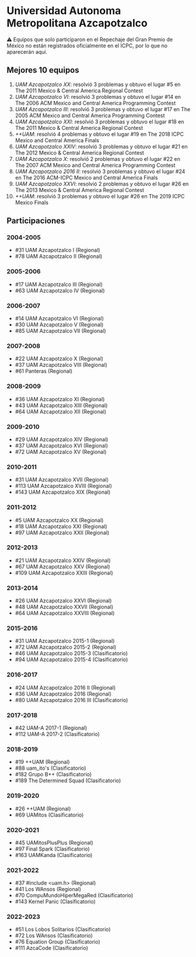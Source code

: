 # Universidad Autonoma Metropolitana Azcapotzalco

:warning: Equipos que solo participaron en el Repechaje del Gran Premio de México no están registrados oficialmente en el ICPC, por lo que no aparecerán aquí.

## Mejores 10 equipos

1. _UAM Azcapotzalco XX_: resolvió 3 problemas y obtuvo el lugar #5 en The 2011 Mexico & Central America Regional Contest
1. _UAM Azcapotzalco VI_: resolvió 3 problemas y obtuvo el lugar #14 en The 2006 ACM Mexico and Central America Programming Contest
1. _UAM Azcapotzalco III_: resolvió 3 problemas y obtuvo el lugar #17 en The 2005 ACM Mexico and Central America Programming Contest
1. _UAM Azcapotzalco XXI_: resolvió 3 problemas y obtuvo el lugar #18 en The 2011 Mexico & Central America Regional Contest
1. _++UAM_: resolvió 4 problemas y obtuvo el lugar #19 en The 2018 ICPC Mexico and Central America Finals
1. _UAM Azcapotzalco XXIV_: resolvió 3 problemas y obtuvo el lugar #21 en The 2012 Mexico & Central America Regional Contest
1. _UAM Azcapotzalco X_: resolvió 2 problemas y obtuvo el lugar #22 en The 2007 ACM Mexico and Central America Programming Contest
1. _UAM Azcapotzalco 2016 II_: resolvió 3 problemas y obtuvo el lugar #24 en The 2016 ACM-ICPC Mexico and Central America Finals
1. _UAM Azcapotzalco XXVI_: resolvió 2 problemas y obtuvo el lugar #26 en The 2013 Mexico & Central America Regional Contest
1. _++UAM_: resolvió 3 problemas y obtuvo el lugar #26 en The 2019 ICPC Mexico Finals

## Participaciones

### 2004-2005

- #31 UAM Azcapotzalco I (Regional)
- #78 UAM Azcapotzalco II (Regional)

### 2005-2006

- #17 UAM Azcapotzalco III (Regional)
- #63 UAM Azcapotzalco IV (Regional)

### 2006-2007

- #14 UAM Azcapotzalco VI (Regional)
- #30 UAM Azcapotzalco V (Regional)
- #85 UAM Azcapotzalco VII (Regional)

### 2007-2008

- #22 UAM Azcapotzalco X (Regional)
- #37 UAM Azcapotzalco  VIII (Regional)
- #61 Panteras (Regional)

### 2008-2009

- #36 UAM Azcapotzalco XI (Regional)
- #43 UAM Azcapotzalco XIII (Regional)
- #64 UAM Azcapotzalco XII (Regional)

### 2009-2010

- #29 UAM Azcapotzalco XIV (Regional)
- #37 UAM Azcapotzalco XVI (Regional)
- #72 UAM Azcapotzalco XV (Regional)

### 2010-2011

- #31 UAM Azcapotzalco XVII (Regional)
- #113 UAM Azcapotzalco XVIII (Regional)
- #143 UAM Azcapotzalco XIX (Regional)

### 2011-2012

- #5 UAM Azcapotzalco XX (Regional)
- #18 UAM Azcapotzalco XXI (Regional)
- #97 UAM Azcapotzalco XXII (Regional)

### 2012-2013

- #21 UAM Azcapotzalco XXIV (Regional)
- #67 UAM Azcapotzalco XXV (Regional)
- #109 UAM Azcapotzalco XXIII (Regional)

### 2013-2014

- #26 UAM Azcapotzalco XXVI (Regional)
- #48 UAM Azcapotzalco XXVII (Regional)
- #64 UAM Azcapotzalco XXVIII (Regional)

### 2015-2016

- #31 UAM Azcapotzalco 2015-1 (Regional)
- #72 UAM Azcapotzalco 2015-2 (Regional)
- #46 UAM Azcapotzalco 2015-3 (Clasificatorio)
- #94 UAM Azcapotzalco 2015-4 (Clasificatorio)

### 2016-2017

- #24 UAM Azcapotzalco 2016 II (Regional)
- #36 UAM Azcapotzalco 2016 (Regional)
- #80 UAM Azcapotzalco 2016 III (Clasificatorio)

### 2017-2018

- #42 UAM-A 2017-1 (Regional)
- #112 UAM-A 2017-2 (Clasificatorio)

### 2018-2019

- #19 ++UAM (Regional)
- #88 uam_ito's (Clasificatorio)
- #182 Grupo B++ (Clasificatorio)
- #189 The Determined Squad (Clasificatorio)

### 2019-2020

- #26 ++UAM (Regional)
- #69 UAMitos (Clasificatorio)

### 2020-2021

- #45 UAMitosPlusPlus (Regional)
- #97 Final Spark (Clasificatorio)
- #163 UAMKanda (Clasificatorio)

### 2021-2022

- #37 #include <uam.h> (Regional)
- #41 Los WAnsos (Regional)
- #70 CompuMundoHiperMegaRed (Clasificatorio)
- #143 Kernel Panic (Clasificatorio)

### 2022-2023

- #51 Los Lobos Solitarios (Clasificatorio)
- #72 Los WAnsos (Clasificatorio)
- #76 Equation Group (Clasificatorio)
- #111 AzcaCode (Clasificatorio)



